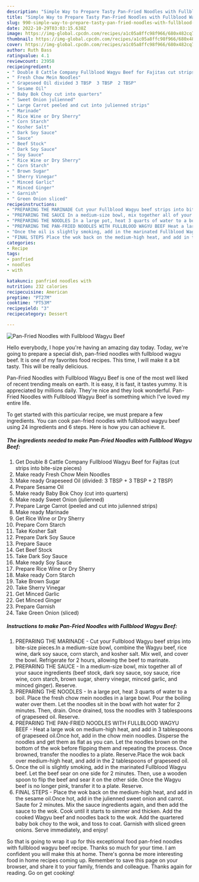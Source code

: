 ```yaml
---
description: "Simple Way to Prepare Tasty Pan-Fried Noodles with Fullblood Wagyu Beef"
title: "Simple Way to Prepare Tasty Pan-Fried Noodles with Fullblood Wagyu Beef"
slug: 990-simple-way-to-prepare-tasty-pan-fried-noodles-with-fullblood-wagyu-beef
date: 2022-10-29T03:03:15.638Z
image: https://img-global.cpcdn.com/recipes/a1c05a8ffc98f966/680x482cq70/pan-fried-noodles-with-fullblood-wagyu-beef-recipe-main-photo.jpg
thumbnail: https://img-global.cpcdn.com/recipes/a1c05a8ffc98f966/680x482cq70/pan-fried-noodles-with-fullblood-wagyu-beef-recipe-main-photo.jpg
cover: https://img-global.cpcdn.com/recipes/a1c05a8ffc98f966/680x482cq70/pan-fried-noodles-with-fullblood-wagyu-beef-recipe-main-photo.jpg
author: Ruth Bass
ratingvalue: 4.1
reviewcount: 23958
recipeingredient:
- " Double 8 Cattle Company Fullblood Wagyu Beef for Fajitas cut strips into bitesize pieces"
- " Fresh Chow Mein Noodles"
- " Grapeseed Oil divided 3 TBSP  3 TBSP  2 TBSP"
- " Sesame Oil"
- " Baby Bok Choy cut into quarters"
- " Sweet Onion julienned"
- " Large Carrot peeled and cut into julienned strips"
- " Marinade"
- " Rice Wine or Dry Sherry"
- " Corn Starch"
- " Kosher Salt"
- " Dark Soy Sauce"
- " Sauce"
- " Beef Stock"
- " Dark Soy Sauce"
- " Soy Sauce"
- " Rice Wine or Dry Sherry"
- " Corn Starch"
- " Brown Sugar"
- " Sherry Vinegar"
- " Minced Garlic"
- " Minced Ginger"
- " Garnish"
- " Green Onion sliced"
recipeinstructions:
- "PREPARING THE MARINADE Cut your Fullblood Wagyu beef strips into bite-size pieces.In a medium-size bowl, combine the Wagyu beef, rice wine, dark soy sauce, corn starch, and kosher salt. Mix well, and cover the bowl. Refrigerate for 2 hours, allowing the beef to marinate."
- "PREPARING THE SAUCE In a medium-size bowl, mix together all of your sauce ingredients (beef stock, dark soy sauce, soy sauce, rice wine, corn starch, brown sugar, sherry vinegar, minced garlic, and minced ginger). Reserve."
- "PREPARING THE NOODLES In a large pot, heat 3 quarts of water to a boil. Place the fresh chow mein noodles in a large bowl. Pour the boiling water over them. Let the noodles sit in the bowl with hot water for 2 minutes. Then, drain. Once drained, toss the noodles with 3 tablespoons of grapeseed oil. Reserve."
- "PREPARING THE PAN-FRIED NOODLES WITH FULLBLOOD WAGYU BEEF Heat a large wok on medium-high heat, and add in 3 tablespoons of grapeseed oil.Once hot, add in the chow mein noodles. Disperse the noodles and get them as flat as you can. Let the noodles brown on the bottom of the wok before flipping them and repeating the process. Once browned, transfer the noodles to a plate. Reserve.Place the wok back over medium-high heat, and add in the 2 tablespoons of grapeseed oil."
- "Once the oil is slightly smoking, add in the marinated Fullblood Wagyu beef. Let the beef sear on one side for 2 minutes. Then, use a wooden spoon to flip the beef and sear it on the other side. Once the Wagyu beef is no longer pink, transfer it to a plate. Reserve."
- "FINAL STEPS Place the wok back on the medium-high heat, and add in the sesame oil.Once hot, add in the julienned sweet onion and carrot. Saute for 2 minutes. Mix the sauce ingredients again, and then add the sauce to the wok. Cook until it starts to simmer and thicken. Add the cooked Wagyu beef and noodles back to the wok. Add the quartered baby bok choy to the wok, and toss to coat. Garnish with sliced green onions. Serve immediately, and enjoy!"
categories:
- Recipe
tags:
- panfried
- noodles
- with

katakunci: panfried noodles with 
nutrition: 232 calories
recipecuisine: American
preptime: "PT27M"
cooktime: "PT53M"
recipeyield: "3"
recipecategory: Dessert

---
```



![Pan-Fried Noodles with Fullblood Wagyu Beef](https://img-global.cpcdn.com/recipes/a1c05a8ffc98f966/680x482cq70/pan-fried-noodles-with-fullblood-wagyu-beef-recipe-main-photo.jpg)

Hello everybody, I hope you're having an amazing day today. Today, we're going to prepare a special dish, pan-fried noodles with fullblood wagyu beef. It is one of my favorites food recipes. This time, I will make it a bit tasty. This will be really delicious.

Pan-Fried Noodles with Fullblood Wagyu Beef is one of the most well liked of recent trending meals on earth. It is easy, it is fast, it tastes yummy. It is appreciated by millions daily. They're nice and they look wonderful. Pan-Fried Noodles with Fullblood Wagyu Beef is something which I've loved my entire life.




To get started with this particular recipe, we must prepare a few ingredients. You can cook pan-fried noodles with fullblood wagyu beef using 24 ingredients and 6 steps. Here is how you can achieve it.

<!--inarticleads1-->

##### The ingredients needed to make Pan-Fried Noodles with Fullblood Wagyu Beef:

1. Get  Double 8 Cattle Company Fullblood Wagyu Beef for Fajitas (cut strips into bite-size pieces)
1. Make ready  Fresh Chow Mein Noodles
1. Make ready  Grapeseed Oil (divided: 3 TBSP + 3 TBSP + 2 TBSP)
1. Prepare  Sesame Oil
1. Make ready  Baby Bok Choy (cut into quarters)
1. Make ready  Sweet Onion (julienned)
1. Prepare  Large Carrot (peeled and cut into julienned strips)
1. Make ready  Marinade
1. Get  Rice Wine or Dry Sherry
1. Prepare  Corn Starch
1. Take  Kosher Salt
1. Prepare  Dark Soy Sauce
1. Prepare  Sauce
1. Get  Beef Stock
1. Take  Dark Soy Sauce
1. Make ready  Soy Sauce
1. Prepare  Rice Wine or Dry Sherry
1. Make ready  Corn Starch
1. Take  Brown Sugar
1. Take  Sherry Vinegar
1. Get  Minced Garlic
1. Get  Minced Ginger
1. Prepare  Garnish
1. Take  Green Onion (sliced)




<!--inarticleads2-->

##### Instructions to make Pan-Fried Noodles with Fullblood Wagyu Beef:

1. PREPARING THE MARINADE - Cut your Fullblood Wagyu beef strips into bite-size pieces.In a medium-size bowl, combine the Wagyu beef, rice wine, dark soy sauce, corn starch, and kosher salt. Mix well, and cover the bowl. Refrigerate for 2 hours, allowing the beef to marinate.
1. PREPARING THE SAUCE - In a medium-size bowl, mix together all of your sauce ingredients (beef stock, dark soy sauce, soy sauce, rice wine, corn starch, brown sugar, sherry vinegar, minced garlic, and minced ginger). Reserve.
1. PREPARING THE NOODLES - In a large pot, heat 3 quarts of water to a boil. Place the fresh chow mein noodles in a large bowl. Pour the boiling water over them. Let the noodles sit in the bowl with hot water for 2 minutes. Then, drain. Once drained, toss the noodles with 3 tablespoons of grapeseed oil. Reserve.
1. PREPARING THE PAN-FRIED NOODLES WITH FULLBLOOD WAGYU BEEF - Heat a large wok on medium-high heat, and add in 3 tablespoons of grapeseed oil.Once hot, add in the chow mein noodles. Disperse the noodles and get them as flat as you can. Let the noodles brown on the bottom of the wok before flipping them and repeating the process. Once browned, transfer the noodles to a plate. Reserve.Place the wok back over medium-high heat, and add in the 2 tablespoons of grapeseed oil.
1. Once the oil is slightly smoking, add in the marinated Fullblood Wagyu beef. Let the beef sear on one side for 2 minutes. Then, use a wooden spoon to flip the beef and sear it on the other side. Once the Wagyu beef is no longer pink, transfer it to a plate. Reserve.
1. FINAL STEPS - Place the wok back on the medium-high heat, and add in the sesame oil.Once hot, add in the julienned sweet onion and carrot. Saute for 2 minutes. Mix the sauce ingredients again, and then add the sauce to the wok. Cook until it starts to simmer and thicken. Add the cooked Wagyu beef and noodles back to the wok. Add the quartered baby bok choy to the wok, and toss to coat. Garnish with sliced green onions. Serve immediately, and enjoy!




So that is going to wrap it up for this exceptional food pan-fried noodles with fullblood wagyu beef recipe. Thanks so much for your time. I am confident you will make this at home. There's gonna be more interesting food in home recipes coming up. Remember to save this page on your browser, and share it to your family, friends and colleague. Thanks again for reading. Go on get cooking!
